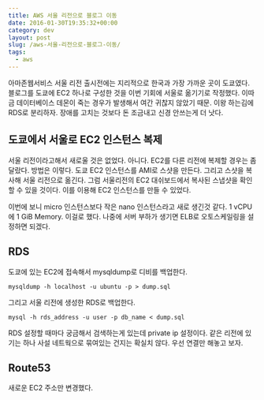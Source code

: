 ```yaml
---
title: AWS 서울 리전으로 블로그 이동
date: 2016-01-30T19:35:32+00:00
category: dev
layout: post
slug: /aws-서울-리전으로-블로그-이동/
tags:
  - aws
---
```


아마존웹서비스 서울 리전 출시전에는 지리적으로 한국과 가장 가까운 곳이 도쿄였다. 블로그를 도쿄에 EC2 하나로 구성한 것을 이번 기회에 서울로 옮기기로 작정했다. 이따금 데이터베이스 데몬이 죽는 경우가 발생해서 여간 귀찮지 않았기 때문. 이왕 하는김에 RDS로 분리하자. 장애를 고치는 것보다 돈 조금내고 신경 안쓰는게 더 낫다.

## 도쿄에서 서울로 EC2 인스턴스 복제

서울 리전이라고해서 새로울 것은 없었다. 아니다. EC2를 다른 리전에 복제할 경우는 좀 달랐다. 방법은 이렇다. 도쿄 EC2 인스턴스를 AMI로 스샷을 만든다. 그리고 스샷을 복사해 서울 리전으로 옮긴다. 그럼 서울리전의 EC2 대쉬보드에서 복사된 스냅샷을 확인할 수 있을 것이다. 이를 이용해 EC2 인스턴스를 만들 수 있었다.

이번에 보니 micro 인스턴스보다 작은 nano 인스턴스라고 새로 생긴것 같다. 1 vCPU에 1 GiB Memory. 이걸로 했다. 나중에 서버 부하가 생기면 ELB로 오토스케일링을 설정하면 되겠다.

## RDS

도쿄에 있는 EC2에 접속해서 mysqldump로 디비를 백업한다.

```
mysqldump -h localhost -u ubuntu -p > dump.sql
```

그리고 서울 리전에 생성한 RDS로 백업한다.

```
mysql -h rds_address -u user -p db_name < dump.sql
```

RDS 설정할 때마다 궁금해서 검색하는게 있는데 private ip 설정이다. 같은 리전에 있기는 하나 사설 네트웍으로 묶여있는 건지는 확실치 않다. 우선 연결만 해놓고 보자.

## Route53

새로운 EC2 주소만 변경했다.
